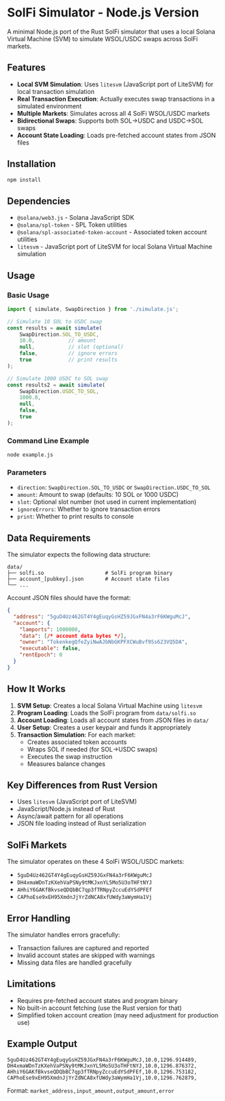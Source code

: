 # SolFi Simulator - Node.js Version

A minimal Node.js port of the Rust SolFi simulator that uses a local Solana Virtual Machine (SVM) to simulate WSOL/USDC swaps across SolFi markets.

## Features

- **Local SVM Simulation**: Uses `litesvm` (JavaScript port of LiteSVM) for local transaction simulation
- **Real Transaction Execution**: Actually executes swap transactions in a simulated environment
- **Multiple Markets**: Simulates across all 4 SolFi WSOL/USDC markets
- **Bidirectional Swaps**: Supports both SOL→USDC and USDC→SOL swaps
- **Account State Loading**: Loads pre-fetched account states from JSON files

## Installation

```bash
npm install
```

## Dependencies

- `@solana/web3.js` - Solana JavaScript SDK
- `@solana/spl-token` - SPL Token utilities
- `@solana/spl-associated-token-account` - Associated token account utilities
- `litesvm` - JavaScript port of LiteSVM for local Solana Virtual Machine simulation

## Usage

### Basic Usage

```javascript
import { simulate, SwapDirection } from './simulate.js';

// Simulate 10 SOL to USDC swap
const results = await simulate(
    SwapDirection.SOL_TO_USDC,
    10.0,           // amount
    null,           // slot (optional)
    false,          // ignore errors
    true            // print results
);

// Simulate 1000 USDC to SOL swap
const results2 = await simulate(
    SwapDirection.USDC_TO_SOL,
    1000.0,
    null,
    false,
    true
);
```

### Command Line Example

```bash
node example.js
```

### Parameters

- `direction`: `SwapDirection.SOL_TO_USDC` or `SwapDirection.USDC_TO_SOL`
- `amount`: Amount to swap (defaults: 10 SOL or 1000 USDC)
- `slot`: Optional slot number (not used in current implementation)
- `ignoreErrors`: Whether to ignore transaction errors
- `print`: Whether to print results to console

## Data Requirements

The simulator expects the following data structure:

```
data/
├── solfi.so                    # SolFi program binary
├── account_[pubkey].json       # Account state files
└── ...
```

Account JSON files should have the format:
```json
{
  "address": "5guD4Uz462GT4Y4gEuqyGsHZ59JGxFN4a3rF6KWguMcJ",
  "account": {
    "lamports": 1000000,
    "data": [/* account data bytes */],
    "owner": "TokenkegQfeZyiNwAJbNbGKPFXCWuBvf9Ss623VQ5DA",
    "executable": false,
    "rentEpoch": 0
  }
}
```

## How It Works

1. **SVM Setup**: Creates a local Solana Virtual Machine using `litesvm`
2. **Program Loading**: Loads the SolFi program from `data/solfi.so`
3. **Account Loading**: Loads all account states from JSON files in `data/`
4. **User Setup**: Creates a user keypair and funds it appropriately
5. **Transaction Simulation**: For each market:
   - Creates associated token accounts
   - Wraps SOL if needed (for SOL→USDC swaps)
   - Executes the swap instruction
   - Measures balance changes

## Key Differences from Rust Version

- Uses `litesvm` (JavaScript port of LiteSVM)
- JavaScript/Node.js instead of Rust
- Async/await pattern for all operations
- JSON file loading instead of Rust serialization

## SolFi Markets

The simulator operates on these 4 SolFi WSOL/USDC markets:
- `5guD4Uz462GT4Y4gEuqyGsHZ59JGxFN4a3rF6KWguMcJ`
- `DH4xmaWDnTzKXehVaPSNy9tMKJxnYL5Mo5U3oTHFtNYJ`
- `AHhiY6GAKfBkvseQDQbBC7qp3fTRNpyZccuEdYSdPFEf`
- `CAPhoEse9xEH95XmdnJjYrZdNCA8xfUWdy3aWymHa1Vj`

## Error Handling

The simulator handles errors gracefully:
- Transaction failures are captured and reported
- Invalid account states are skipped with warnings
- Missing data files are handled gracefully

## Limitations

- Requires pre-fetched account states and program binary
- No built-in account fetching (use the Rust version for that)
- Simplified token account creation (may need adjustment for production use)

## Example Output

```
5guD4Uz462GT4Y4gEuqyGsHZ59JGxFN4a3rF6KWguMcJ,10.0,1296.914489,
DH4xmaWDnTzKXehVaPSNy9tMKJxnYL5Mo5U3oTHFtNYJ,10.0,1296.876372,
AHhiY6GAKfBkvseQDQbBC7qp3fTRNpyZccuEdYSdPFEf,10.0,1296.753182,
CAPhoEse9xEH95XmdnJjYrZdNCA8xfUWdy3aWymHa1Vj,10.0,1296.762879,
```

Format: `market_address,input_amount,output_amount,error`